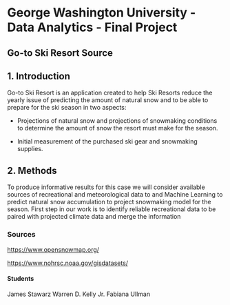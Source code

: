 # George Washington University - Data Analytics - Final Project

## Go-to Ski Resort Source

## 1. Introduction
Go-to Ski Resort is an application created to help Ski Resorts reduce the yearly issue of predicting the amount of natural snow and to be able to prepare for the ski season in two aspects:

* Projections of natural snow and projections of snowmaking conditions to determine the amount of snow the resort must make for the season.
 
* Initial measurement of the purchased ski gear and snowmaking supplies. 

## 2. Methods

To produce informative results for this case we will consider available sources of recreational and meteorological data to and Machine Learning to predict natural snow accumulation to project snowmaking model for the season.
First step in our work is to identify reliable recreational data to be paired with projected climate data and merge the information 




### Sources
https://www.opensnowmap.org/

https://www.nohrsc.noaa.gov/gisdatasets/

#### Students

James Stawarz
Warren D. Kelly Jr.
Fabiana Ullman
